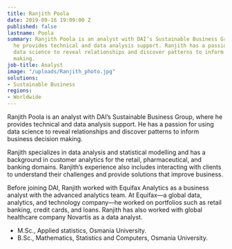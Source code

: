 ```yaml
---
title: Ranjith Poola
date: 2019-09-16 19:09:00 Z
published: false
lastname: Poola
summary: Ranjith Poola is an analyst with DAI’s Sustainable Business Group, where
  he provides technical and data analysis support. Ranjith has a passion for using
  data science to reveal relationships and discover patterns to inform business decision
  making.
job-title: Analyst
image: "/uploads/Ranjith_photo.jpg"
solutions:
- Sustainable Business
regions:
- Worldwide
---
```


Ranjith Poola is an analyst with DAI’s Sustainable Business Group, where he provides technical and data analysis support. He has a passion for using data science to reveal relationships and discover patterns to inform business decision making.

Ranjith specializes in data analysis and statistical modelling and has a background in customer analytics for the retail, pharmaceutical, and banking domains. Ranjith’s experience also includes interacting with clients to understand their challenges and provide solutions that improve business.

Before joining DAI, Ranjith worked with Equifax Analytics as a business analyst with the advanced analytics team. At Equifax—a global data, analytics, and technology company—he worked on portfolios such as retail banking, credit cards, and loans. Ranjith has also worked with global healthcare company Novartis as a data analyst. 

* M.Sc., Applied statistics, Osmania University.
* B.Sc., Mathematics, Statistics and Computers, Osmania University. 
